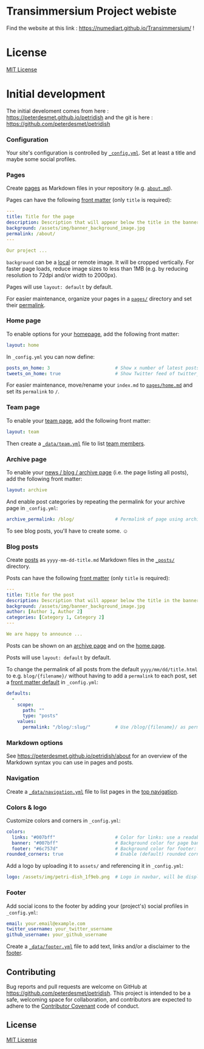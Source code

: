 # Transimmersium Project webiste

Find the website at this link : https://numediart.github.io/Transimmersium/ !

# License

[MIT License](LICENSE)

# Initial development

The initial develoment comes from here : https://peterdesmet.github.io/petridish and the git is here : https://github.com/peterdesmet/petridish


### Configuration

Your site's configuration is controlled by [`_config.yml`](_config.yml). Set at least a title and maybe some social profiles.

### Pages

Create [pages](https://jekyllrb.com/docs/pages/) as Markdown files in your repository (e.g. [`about.md`](pages/about.md)).

Pages can have the following [front matter](https://jekyllrb.com/docs/front-matter/) (only `title` is required):

```yml
---
title: Title for the page
description: Description that will appear below the title in the banner
background: /assets/img/banner_background_image.jpg
permalink: /about/
---

Our project ...

```

`background` can be a [local](pages/home.md) or remote image. It will be cropped vertically. For faster page loads, reduce image sizes to less than 1MB (e.g. by reducing resolution to 72dpi and/or width to 2000px).

Pages will use `layout: default` by default.

For easier maintenance, organize your pages in a [`pages/`](pages/) directory and set their [permalink](https://jekyllrb.com/docs/permalinks/#front-matter).

### Home page

To enable options for your [homepage](pages/home.md), add the following front matter:

```yml
layout: home
```

In `_config.yml` you can now define:

```yml
posts_on_home: 3                        # Show x number of latest posts on homepage, can be 0
tweets_on_home: true                    # Show Twitter feed of twitter_username on homepage
```

For easier maintenance, move/rename your `index.md` to [`pages/home.md`](pages/home.md) and set its `permalink` to `/`.

### Team page

To enable your [team page](pages/team.md), add the following front matter:

```yml
layout: team
```

Then create a [`_data/team.yml`](_data/team.yml) file to list [team members](https://peterdesmet.github.io/petridish/team/).

### Archive page

To enable your [news / blog / archive page](pages/archive.md) (i.e. the page listing all posts), add the following front matter:

```yml
layout: archive
```

And enable post categories by repeating the permalink for your archive page in  `_config.yml`:

```yml
archive_permalink: /blog/               # Permalink of page using archive.html layout, required when using post categories
```

To see blog posts, you'll have to create some. ☺️

### Blog posts

Create [posts](https://jekyllrb.com/docs/posts/) as `yyyy-mm-dd-title.md` Markdown files in the [`_posts/`](_posts/) directory.

Posts can have the following [front matter](https://jekyllrb.com/docs/front-matter/) (only `title` is required):

```yml
---
title: Title for the post
description: Description that will appear below the title in the banner
background: /assets/img/banner_background_image.jpg
author: [Author 1, Author 2]
categories: [Category 1, Category 2]
---

We are happy to announce ...

```

Posts can be shown on an [archive page](#archive-page) and on the [home page](#home-page).

Posts will use `layout: default` by default.

To change the permalink of all posts from the default `yyyy/mm/dd/title.html` to e.g. `blog/{filename}/` without having to add a `permalink` to each post, set a [front matter default](https://jekyllrb.com/docs/step-by-step/09-collections/#front-matter-defaults) in `_config.yml`:

```yml
defaults:
  -
    scope:
      path: ""
      type: "posts"
    values:
      permalink: "/blog/:slug/"         # Use /blog/{filename}/ as permalink for all posts
```

### Markdown options

See https://peterdesmet.github.io/petridish/about for an overview of the Markdown syntax you can use in pages and posts.

### Navigation

Create a [`_data/navigation.yml`](_data/navigation.yml) file to list pages in the [top navigation](https://peterdesmet.github.io/petridish/).

### Colors & logo

Customize colors and corners in `_config.yml`:

```yml
colors:
  links: "#007bff"                      # Color for links: use a readable color that contrasts well with dark text
  banner: "#007bff"                     # Background color for page banners: use color that contrasts well with white
  footer: "#6c757d"                     # Background color for footer: use color that contrasts well with white
rounded_corners: true                   # Enable (default) rounded corners on boxes and buttons
```

Add a logo by uploading it to `assets/` and referencing it in `_config.yml`:

```yml
logo: /assets/img/petri-dish_1f9eb.png  # Logo in navbar, will be displayed with 30px height
```

### Footer

Add social icons to the footer by adding your (project's) social profiles in `_config.yml`:

```yml
email: your.email@example.com
twitter_username: your_twitter_username
github_username: your_github_username
```

Create a [`_data/footer.yml`](_data/footer.yml) file to add text, links and/or a disclaimer to the [footer](https://peterdesmet.github.io/petridish/).

## Contributing

Bug reports and pull requests are welcome on GitHub at https://github.com/peterdesmet/petridish. This project is intended to be a safe, welcoming space for collaboration, and contributors are expected to adhere to the [Contributor Covenant](http://contributor-covenant.org) code of conduct.

## License

[MIT License](LICENSE)

